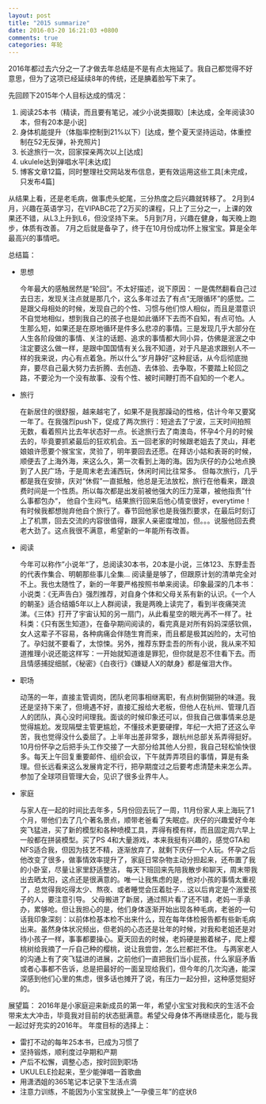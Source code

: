 ```yaml
---
layout: post
title: "2015 summarize"
date: 2016-03-20 16:21:03 +0800
comments: true
categories: 年轮
---
```


2016年都过去六分之一了才做去年总结是不是有点太拖延了。我自己都觉得不好意思，但为了这项已经延续8年的传统，还是腆着脸写下来了。

先回顾下2015年个人目标达成的情况：
1. 阅读25本书（精读，而且要有笔记，减少小说类摄取）[未达成，全年阅读30本，但有20本是小说]
2. 身体机能提升（体脂率控制到21%以下）[达成，整个夏天坚持运动，体重控制在52无反弹，补充照片]
3. 长途旅行一次，回家探亲两次以上[达成]
4. ukulele达到弹唱水平[未达成]
5. 博客文章12篇，同时整理社交网站发布信息，更有效运用这些工具[未完成，只发布4篇]

从结果上看，还是老毛病，做事虎头蛇尾，三分热度之后兴趣就转移了。
2月到4月，兴趣在英语学习，在VIPABC花了2万买的课程，只上了三分之一，上课的效果还不错，从L3上升到L6，但没坚持下来。
5月到7月，兴趣在健身，每天晚上跑步，体质有改善。
7月之后就是备孕了，终于在10月份成功怀上猴宝宝。算是全年最高兴的事情吧。

总结篇：

- 思想

     今年最大的感触居然是“轮回”。不太好描述，说下原因： 一是偶然翻看自己过去日志，发现关注点就是那几个，这么多年过去了有点“无限循环”的感觉。二是跟父母相处的时候，发现自己的个性、习惯与他们惊人相似，而且是潜意识不自觉地相似，想到我自己的孩子也是如此循环下去而不自知，有点可怕。人生那么短，如果还是在原地循环是件多么悲凉的事情。三是发现几乎大部分在人生各阶段做的事情、关注的话题、追求的事情都大同小异，仿佛是泯泯之中注定要这么做一样，是跟中国国情有关么我不知道，对于凡是追求跟别人不一样的我来说，内心有点着急。所以什么“岁月静好”这种屁话，从今后彻底抛弃，要尽自己最大努力去折腾、去创造、去体验、去争取，不要踏上轮回之路，不要沦为一个没有故事、没有个性、被时间鞭打而不自知的一个老人。

- 旅行

     在新居住的很舒服，越来越宅了，如果不是我那躁动的性格，估计今年又要窝一年了。在我强烈push下，促成了两次旅行：短途去了宁波，三天时间拍照无数，看着照片比去年状态好一点。长途旅行去了南澳岛，怀孕4个月的时候去的，毕竟要抓紧最后的狂欢机会。五一回老家的时候跟老姐去了灵山，拜老娘娘许愿要个猴宝宝，灵验了，明年要回去还愿。在拜访小姑和表哥的时候，顺便去了上海外海，来这么久，第一次看到上海的海。因为庆仔的办公地点换到了人民广场，于是周末老去浦西玩，休闲时间比往常多。
     但每次旅行，几乎都是我在安排，庆对“休假”一直抵触，他总是无法放松，旅行在他看来，跟浪费时间是一个性质。所以每次都是出发前被他强大的压力笼罩，被他指责”什么事都包办“， 他自个生闷气。结果旅行回来后他心情变很好，everytime！有时候我都想抛弃他自个旅行了。春节回他家也是我强烈要求，在最后时刻订上了机票，回去交流的内容很值得，跟家人亲密度增加，但。。。说服他回去费老大劲了。这点我很不满意，希望新的一年能所有改善。

- 阅读

     今年可以称作”小说年“了，总阅读30本书，20本是小说，三体123、东野圭吾的代表作集合、明朝那些事儿全集… 阅读量是够了，但跟原计划的清单完全对不上。我也太随性了，新的一年要严格按照书单来阅读。印象最深的几本书：小说类：《无声告白》强烈推荐，对自身个体和父母关系有新的认识。《一个人的朝圣》适合结婚5年以上人群阅读，我是两晚上读完了，看到半夜痛哭流涕。《三体》打开了宇宙认知的另一扇门，从此看星空的眼光再不一样了。社科类：《只有医生知道》，在备孕期间阅读的，看完真是对所有妈妈深感钦佩，女人这辈子不容易，各种病痛会伴随生育而来，而且都是极其凶险的，太可怕了。孕妇就不要看了，太惊悚。另外，推荐东野圭吾的所有小说，我从来不知道推理小说还能这样写：一开始就知道谁是罪犯，但你就是忍不住看下去。而且情感捕捉细腻，《秘密》《白夜行》《嫌疑人X的献身》都是催泪大作。

- 职场

     动荡的一年，直接主管调岗，团队老同事相继离职，有点树倒猢狲的味道。我还是坚持下来了，但境遇不好，直接汇报给大老板，但他人在杭州、管理几百人的团队，真心没时间理我。面谈的时候印象还可以，但我自己做事情来总是觉得尴尬。发现隔壁主管更尴尬，不懂技术更要硬撑，年纪一大把了还这么辛苦，我也觉得没什么委屈了。上半年出差非常多，跟杭州总部关系弄得挺好。10月份怀孕之后把手头工作交接了一大部分给其他人分担，我自己轻松愉快很多。每天上午回复重要邮件、组织会议，下午就弄弄项目的事情，算是有条理。但长远看来这么发展肯定不行，把孕期度过之后要考虑清楚未来怎么弄。
     参加了全球项目管理大会，见识了很多业界牛人。

- 家庭

     与家人在一起的时间比去年多，5月份回去玩了一周，11月份家人来上海玩了1个月，带他们去了几个著名景点，顺带老爸看了失眠症。庆仔的兴趣爱好今年突飞猛进，买了新的模型和各种喷模工具，弄得有模有样，而且固定周六早上一般都在拼装模型。买了PS 4和大量游戏，本来我挺有兴趣的，感觉GTA和NFS适合我，但因为技艺不精，逐渐放弃了，就剩下庆仔一个人玩。怀孕之后他改变了很多，做事情效率提升了，家庭日常杂物主动分担起来，还布置了我的小卧室，尽量让家里舒适整洁， 每天下班回来先陪我散步和聊天，周末带我出去晒太阳，这点还是很满意的。唯一让我焦虑的是，他对小孩的事情太重视了，总觉得我吃得太少、熬夜、或者睡觉会压着肚子… 这以后肯定是个溺爱孩子的人，要注意引导。
     父母搬进了新居，通过照片看了还不错，老妈一手承办，累够呛。但让我担心的是，他们身体逐渐开始出现各种毛病，老爸的一句话我印象深刻：以前体检基本检不出来什么，现在每年体检报告都有些新毛病出来。虽然身体状况频出，但老妈的心态还是壮年的时候，对我和老姐还是对待小孩子一样，事事都要操心。夏天回去的时候，老妈硬是搬着梯子，爬上樱桃树给我摘了一斤自己种的樱桃，说让我尝尝，怎么拦都拦不住。
     与两家老人的沟通上有了突飞猛进的进展，之前他们一直把我们当小屁孩，什么家庭矛盾或者心事都不告诉，总是把最好的一面呈现给我们，但今年的几次沟通，能深深感到他们心里的焦虑，很多话也摊开了说，有压力一起分担，这种感觉挺好的。

展望篇：
2016年是小家庭迎来新成员的第一年，希望小宝宝对我和庆的生活不会带来太大冲击，毕竟我对目前的状态挺满意。希望父母身体不再继续恶化，能与我一起过好充实的2016年。
年度目标的选择上：

- 雷打不动的每年25本书，已成为习惯了
- 坚持锻炼，顺利度过孕期和产期
- 产后不松懈，调整心态，按时回到职场
- UKULELE捡起来，至少能弹唱一首歌曲
- 用潇洒姐的365笔记本记录下生活点滴
- 注意力训练，不能因为小宝宝就换上“一孕傻三年”的症状ß